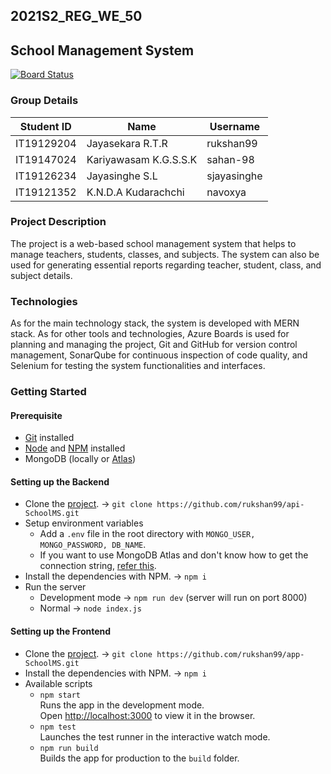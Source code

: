 ## 2021S2_REG_WE_50
## School Management System
[![Board Status](https://dev.azure.com/rukshan99/d06702f0-b3f4-4247-971a-6b27fdc31e69/779cc9c4-70e2-439e-b7a9-41f984c6f6c0/_apis/work/boardbadge/81df8af8-945d-41cc-b762-5054d11acafc?columnOptions=1)](https://dev.azure.com/rukshan99/d06702f0-b3f4-4247-971a-6b27fdc31e69/_boards/board/t/779cc9c4-70e2-439e-b7a9-41f984c6f6c0/Microsoft.RequirementCategory/)
### Group Details
| Student ID | Name                  | Username    |
|------------|-----------------------|-------------|
| IT19129204 | Jayasekara R.T.R      | rukshan99   |
| IT19147024 | Kariyawasam K.G.S.S.K | sahan-98    |
| IT19126234 | Jayasinghe S.L        | sjayasinghe |
| IT19121352 | K.N.D.A Kudarachchi   | navoxya     |

### Project Description
The project is a web-based school management system that helps to manage teachers, students, classes, and subjects. 
The system can also be used for generating essential reports regarding teacher, student, class, and subject details.

### Technologies
As for the main technology stack, the system is developed with MERN stack. As for other tools and technologies, 
Azure Boards is used for planning and managing the project, Git and GitHub for version control management, 
SonarQube for continuous inspection of code quality, and Selenium for testing the system functionalities and interfaces.

### Getting Started
#### Prerequisite
* [Git](https://git-scm.com/downloads) installed
* [Node](https://nodejs.org/en/download/) and [NPM](https://nodejs.org/en/download/) installed
* MongoDB (locally or [Atlas](https://www.mongodb.com/cloud/atlas))
#### Setting up the Backend
* Clone the [project](https://github.com/rukshan99/api-SchoolMS). &#8594; `git clone https://github.com/rukshan99/api-SchoolMS.git`
* Setup environment variables
   * Add a `.env` file in the root directory with `MONGO_USER, MONGO_PASSWORD, DB_NAME`.
   * If you want to use MongoDB Atlas and don't know how to get the connection string, [refer this](https://docs.mongodb.com/guides/cloud/connectionstring/).
* Install the dependencies with NPM. &#8594; `npm i`
* Run the server
   * Development mode &#8594; `npm run dev` (server will run on port 8000)
   * Normal &#8594; `node index.js`
#### Setting up the Frontend
* Clone the [project](https://github.com/rukshan99/app-SchoolMS). &#8594; `git clone https://github.com/rukshan99/app-SchoolMS.git`
* Install the dependencies with NPM. &#8594; `npm i`
* Available scripts
   * `npm start`\
Runs the app in the development mode.\
Open [http://localhost:3000](http://localhost:3000) to view it in the browser.
   * `npm test`\
Launches the test runner in the interactive watch mode.
   * `npm run build`\
Builds the app for production to the `build` folder.
